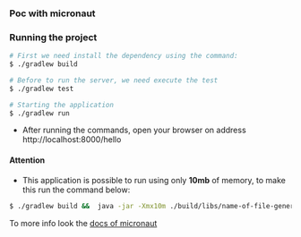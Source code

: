 ### Poc with micronaut


### Running the project
```bash
# First we need install the dependency using the command:
$ ./gradlew build

# Before to run the server, we need execute the test 
$ ./gradlew test

# Starting the application
$ ./gradlew run

```

* After running the commands, open your browser on address http://localhost:8000/hello


#### Attention ####

* This application is possible to run using only **10mb** of memory, to make this run the command below:

```bash
$ ./gradlew build &&  java -jar -Xmx10m ./build/libs/name-of-file-generated.jar
``` 


To more info look the [docs of micronaut](https://docs.micronaut.io/1.2.0.RC2/guide/index.html#creatingServer)